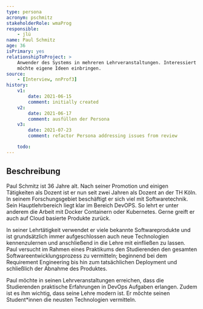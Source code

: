 ```yaml
---
type: persona
acronym: pschmitz
stakeholderRole: wmaProg
responsible:
    - jlü
name: Paul Schmitz
age: 36
isPrimary: yes
relationshipToProject: >
    Anwender des Systems in mehreren Lehrveranstaltungen. Interessiert an sinnvoller Weiterentwicklung.
    möchte eigene Ideen einbringen.
source:
    - [Interview, nnProf3]
history:
    v1:
        date: 2021-06-15
        comment: initially created
    v2:
        date: 2021-06-17
        comment: ausfüllen der Persona
    v3: 
        date: 2021-07-23
        comment: refactor Persona addressing issues from review

    todo:
---
```


## Beschreibung

Paul Schmitz ist 36 Jahre alt. Nach seiner Promotion und einigen Tätigkeiten als Dozent
ist er nun seit zwei Jahren als Dozent an der TH Köln. In seinem Forschungsgebiet beschäftigt er sich 
viel mit Softwaretechnik. Sein Hauptlehrbereich liegt klar im Bereich DevOPS. So lehrt er unter anderem die Arbeit mit
Docker Containern oder Kubernetes. Gerne greift er auch auf Cloud basierte Produkte zurück.   

In seiner Lehrtätigkeit verwendet er viele bekannte Softwareprodukte und ist grundsätzlich immer aufgeschlossen auch neue
Technologien kennenzulernen und anschließend in die Lehre mit einfließen zu lassen. Paul versucht im Rahmen eines Praktikums 
den Studierenden den gesamten Softwareentwicklungsprozess zu vermitteln; 
beginnend bei dem Requirement Engineering bis hin zum tatsächlichen Deployment und schließlich der Abnahme des Produktes. 

Paul möchte in seinen Lehrveranstaltungen erreichen, dass die Studierenden praktische Erfahrungen in DevOps Aufgaben erlangen. 
Zudem ist es ihm wichtig, dass seine Lehre modern ist. Er möchte seinen Student*innen die neusten Technologien vermitteln.  
